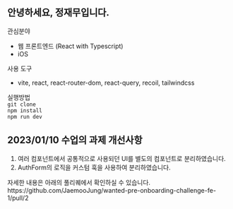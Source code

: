 ## 안녕하세요, 정재무입니다.
관심분야
* 웹 프론트엔드 (React with Typescript)
* iOS

사용 도구
* vite, react, react-router-dom, react-query, recoil, tailwindcss

실행방법
<br>`git clone `
<br>`npm install`
<br>`npm run dev`

## 2023/01/10 수업의 과제 개선사항
1. 여러 컴포넌트에서 공통적으로 사용되던 UI를 별도의 컴포넌트로 분리하였습니다.
2. AuthForm의 로직을 커스텀 훅을 사용하여 분리하였습니다.
<p>자세한 내용은 아래의 풀리퀘에서 확인하실 수 있습니다.
<br>https://github.com/JaemooJung/wanted-pre-onboarding-challenge-fe-1/pull/2
